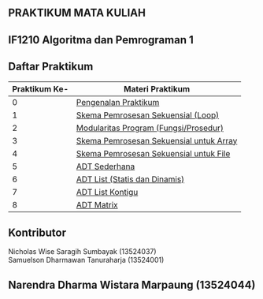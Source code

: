 ## PRAKTIKUM MATA KULIAH
## IF1210 Algoritma dan Pemrograman 1

## Daftar Praktikum
| Praktikum Ke- | Materi Praktikum                                          |
|---------------|-----------------------------------------------------------|
|0              |[Pengenalan Praktikum](./00-Praktikum-0)                   |
|1              |[Skema Pemrosesan Sekuensial (Loop)](./01-Praktikum-1)     |
|2              |[Modularitas Program (Fungsi/Prosedur)](./02-Praktikum-2)  |
|3              |[Skema Pemrosesan Sekuensial untuk Array](./03-Praktikum-3)|
|4              |[Skema Pemrosesan Sekuensial untuk File](./04-Praktikum-4) |
|5              |[ADT Sederhana](./05-Praktikum-5)                          |
|6              |[ADT List (Statis dan Dinamis)](./06-Praktikum-6)          |
|7              |[ADT List Kontigu](./07-Praktikum-7)                       |
|8              |[ADT Matrix](./08-Praktikum-8)                             |

## Kontributor
Nicholas Wise Saragih Sumbayak  (13524037) </br>
Samuelson Dharmawan Tanuraharja (13524001) </br>


## Narendra Dharma Wistara Marpaung (13524044)
